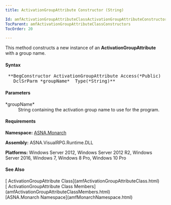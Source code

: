 ```yaml
---
title: ActivationGroupAttribute Constructor (String)

Id: amfActivationGroupAttributeClassActivationGroupAttributeConstructor2
TocParent: amfActivationGroupAttributeClassConstructors
TocOrder: 20

---
```


This method constructs a new instance of an **ActivationGroupAttribute** with a group name.
<!-- start -->

#### Syntax
<pre class="prettyprint"> **BegConstructor ActivationGroupAttribute Access(*Public)
   DclSrParm *groupName*  Type(*String)** </pre>

#### Parameters
<dl>
        <dt>
 *groupName* 
        </dt>
        <dd>String containing the activation group name to use for
        the program.</dd>
</dl>

<!-- start -->

#### Requirements
**Namespace:** [ASNA.Monarch](amfMonarchNamespace.html)

**Assembly:** ASNA.VisualRPG.Runtime.DLL 

**Platforms:** Windows Server 2012, Windows Server 2012 R2, Windows Server 2016, Windows 7, Windows 8 Pro, Windows 10 Pro
<!-- end -->

#### See Also
<dl><dt>
        [
        ActivationGroupAttribute Class](amfActivationGroupAttributeClass.html)
      </dt><dt>
        [
        ActivationGroupAttribute Class Members](amfActivationGroupAttributeClassMembers.html)
       </dt> <dt>
        [ASNA.Monarch
        Namespace](amfMonarchNamespace.html)</dt>
</dl>

